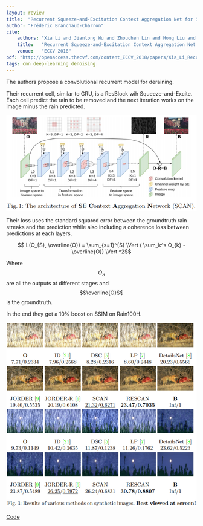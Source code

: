 ```yaml
---
layout: review
title:  "Recurrent Squeeze-and-Excitation Context Aggregation Net for Single Image Deraining"
author: "Frédéric Branchaud-Charron"
cite:
    authors: "Xia Li and Jianlong Wu and Zhouchen Lin and Hong Liu and Hongbin Zha"
    title:   "Recurrent Squeeze-and-Excitation Context Aggregation Net for Single Image Deraining"
    venue:   "ECCV 2018"
pdf: "http://openaccess.thecvf.com/content_ECCV_2018/papers/Xia_Li_Recurrent_Squeeze-and-Excitation_Context_ECCV_2018_paper.pdf"
tags: cnn deep-learning denoising
---
```


The authors propose a convolutional recurrent model for deraining.

Their recurrent cell, similar to GRU, is a ResBlock wih Squeeze-and-Excite. Each cell predict the rain to be removed and the next iteration works on the image minus the rain predicted.

![](/deep-learning/images/deraining/fig1.png)

Their loss uses the standard squared error between the groundtruth rain streaks and the prediction while also including a coherence loss between predictions at each layers.

$$ L(O_{S}, \overline{O}) = \sum_{s=1}^{S} \Vert ( \sum_k^s O_{k} - \overline{O}) \Vert ^2$$

Where $$O_S$$ are all the outputs at different stages and $$\overline{O}$$ is the groundtruth.

In the end they get a 10% boost on SSIM on Rain100H.

![](/deep-learning/images/deraining/fig3.png)

[Code](https://github.com/XiaLiPKU/RESCAN/)
